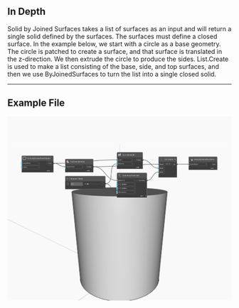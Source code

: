 ## In Depth
Solid by Joined Surfaces takes a list of surfaces as an input and will return a single solid defined by the surfaces. The surfaces must define a closed surface. In the example below, we start with a circle as a base geometry. The circle is patched to create a surface, and that surface is translated in the z-direction. We then extrude the circle to produce the sides. List.Create is used to make a list consisting of the base, side, and top surfaces, and then we use ByJoinedSurfaces to turn the list into a single closed solid.
___
## Example File

![ByJoinedSurfaces](./Autodesk.DesignScript.Geometry.Solid.ByJoinedSurfaces_img.jpg)

